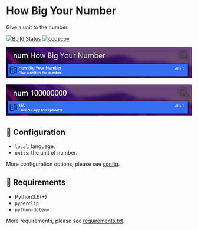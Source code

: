 # How Big Your Number

Give a unit to the number.

[![Build Status](https://travis-ci.com/Zeroto521/Flow.Launcher.Plugin.HowBigYourNumber.svg?branch=master)](https://travis-ci.com/Zeroto521/Flow.Launcher.Plugin.HowBigYourNumber) [![codecov](https://codecov.io/gh/Zeroto521/Flow.Launcher.Plugin.HowBigYourNumber/branch/master/graph/badge.svg)](https://codecov.io/gh/Zeroto521/Flow.Launcher.Plugin.HowBigYourNumber)

![homepage](assets/example_homepage.png)

![result](assets/example_result.png)

## :wrench: Configuration

- `local`: language.
- `units`: the unit of number.

More configuration options, please see [config](.env).

## :pushpin: Requirements

- Python3.6(+)
- `pyperclip`
- `python-dotenv`

More requirements, please see [requirements.txt](requirements.txt).

